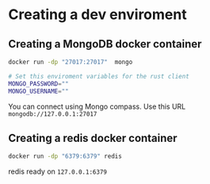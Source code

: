 # Creating a dev enviroment

## Creating a MongoDB docker container

```bash
docker run -dp "27017:27017"  mongo

# Set this enviroment variables for the rust client
MONGO_PASSWORD=""
MONGO_USERNAME=""
```


You can connect using Mongo compass. Use this URL `mongodb://127.0.0.1:27017`

## Creating a redis docker container

```bash
docker run -dp "6379:6379" redis
```

redis ready on `127.0.0.1:6379`